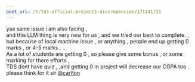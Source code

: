 ```yaml
---
post_url: /t/tds-official-project1-discrepencies/171141/53
---
```

yaa same issue i am also facing ,  
and this LLM thing is very new for us , and we tried our best to complete. , but because of local machine issue , or anything , people end up getting 0 marks , or 4-5 marks , ..  
As a lot of students are getting 0 , so please give some bonus , or some marking for there efforts ,  
TDS dont have quiz , ,and getting 0 in project will decrease our CGPA too .  
please think for it sir [@carlton](/u/carlton)